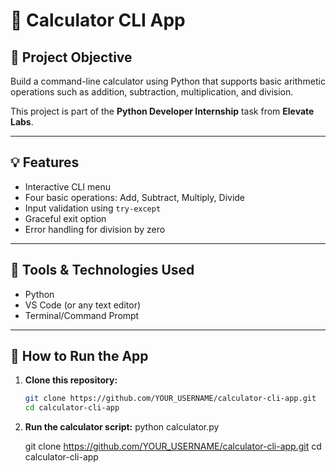 # 🧮 Calculator CLI App

## 📌 Project Objective
Build a command-line calculator using Python that supports basic arithmetic operations such as addition, subtraction, multiplication, and division.

This project is part of the **Python Developer Internship** task from **Elevate Labs**.

---

## 💡 Features

- Interactive CLI menu
- Four basic operations: Add, Subtract, Multiply, Divide
- Input validation using `try-except`
- Graceful exit option
- Error handling for division by zero

---

## 🧾 Tools & Technologies Used

- Python
- VS Code (or any text editor)
- Terminal/Command Prompt

---

## 🚀 How to Run the App

1. **Clone this repository:**
   ```bash
   git clone https://github.com/YOUR_USERNAME/calculator-cli-app.git
   cd calculator-cli-app

2. **Run the calculator script:**
   python calculator.py

   git clone https://github.com/YOUR_USERNAME/calculator-cli-app.git
   cd calculator-cli-app
